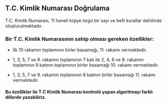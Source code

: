 

## T.C. Kimlik Numarası Doğrulama

T.C. Kimlik Numarası, 11 haneli kişiye özgü bir sayı ve belli kurallar dahilinde oluşturulmaktadır. 


### Bir T.C. Kimlik Numarasının sahip olması gereken özellikler:

- İlk 10 rakamın toplamının birler basamağı, 11. rakamı vermektedir.

- 1, 3, 5, 7 ve 9. rakamın toplamının 7 katı ile 2, 4, 6 ve 8. rakamın toplamının 9 katının toplamının birler basamağı 10. rakamı vermektedir.

- 1, 3, 5, 7 ve 9. rakamın toplamının 8 katının birler basamağı 11. rakamı vermektedir.


#### Bu özellikler ile T.C Kimlik Numarası kontrolü yapan algoritmayı farklı dillerde yazabiliriz.

